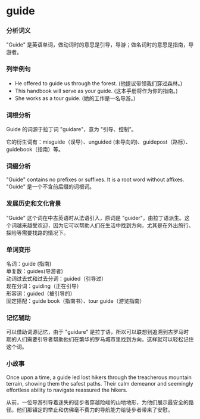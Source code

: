 # guide

### 分析词义

  

"Guide" 是英语单词，做动词时的意思是引导，导游；做名词时的意思是指南，导游者。

  

### 列举例句

  

*   He offered to guide us through the forest. (他提议带领我们穿过森林。)
*   This handbook will serve as your guide. (这本手册将作为你的指南。)
*   She works as a tour guide. (她的工作是一名导游。)

  

### 词根分析

  

Guide 的词源于拉丁词 "guidare"，意为 "引导、控制”。

  

它的衍生词有：misguide（误导）、unguided (未导向的)、guidepost（路标）、guidebook（指南）等。

  

### 词缀分析

  

"Guide" contains no prefixes or suffixes. It is a root word without affixes.  
"Guide" 是一个不含前后缀的词根词。

  

### 发展历史和文化背景

  

"Guide" 这个词在中古英语时从法语引入，原词是 "guider"，由拉丁语派生。这个词越来越受欢迎，因为它可以帮助人们在生活中找到方向，尤其是在外出旅行、探险等需要找路的情况下。

  

### 单词变形

  

名词：guide (指南)  
单复数：guides(导游者)  
动词过去式和过去分词：guided（引导过）  
现在分词：guiding（正在引导）  
形容词：guided（被引导的）  
固定搭配：guide book（指南书）、tour guide（游览指南）

  

### 记忆辅助

  

可以借助词源记忆，由于 "guidare" 是拉丁语，所以可以联想到追溯到古罗马时期的人们需要引导者帮助他们在繁华的罗马城市里找到方向，这样就可以轻松记住这个词。

  

### 小故事

  

Once upon a time, a guide led lost hikers through the treacherous mountain terrain, showing them the safest paths. Their calm demeanor and seemingly effortless ability to navigate reassured the hikers.

  

从前，一位导游引导着迷失的徒步者穿越险峻的山地地形，为他们展示最安全的路径。他们那镇定的举止和仿佛毫不费力的导航能力给徒步者带来了安慰。
